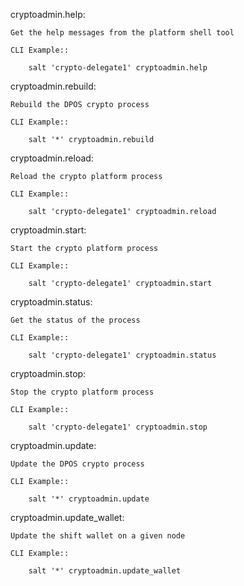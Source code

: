 cryptoadmin.help:

    Get the help messages from the platform shell tool

    CLI Example::

        salt 'crypto-delegate1' cryptoadmin.help
    

cryptoadmin.rebuild:

    Rebuild the DPOS crypto process

    CLI Example::

        salt '*' cryptoadmin.rebuild
    

cryptoadmin.reload:

    Reload the crypto platform process

    CLI Example::

        salt 'crypto-delegate1' cryptoadmin.reload
    

cryptoadmin.start:

    Start the crypto platform process

    CLI Example::

        salt 'crypto-delegate1' cryptoadmin.start
    

cryptoadmin.status:

    Get the status of the process

    CLI Example::

        salt 'crypto-delegate1' cryptoadmin.status
    

cryptoadmin.stop:

    Stop the crypto platform process

    CLI Example::

        salt 'crypto-delegate1' cryptoadmin.stop
    

cryptoadmin.update:

    Update the DPOS crypto process

    CLI Example::

        salt '*' cryptoadmin.update
    

cryptoadmin.update_wallet:

    Update the shift wallet on a given node

    CLI Example::

        salt '*' cryptoadmin.update_wallet
    

